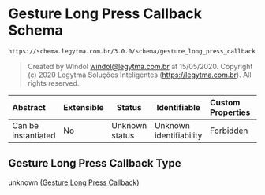 # Gesture Long Press Callback Schema

```txt
https://schema.legytma.com.br/3.0.0/schema/gesture_long_press_callback.schema.json
```




> Created by Windol [windol@legytma.com.br](mailto:windol@legytma.com.br) at 15/05/2020.
> Copyright (c) 2020 Legytma Soluções Inteligentes (<https://legytma.com.br>). All rights reserved.
>

| Abstract            | Extensible | Status         | Identifiable            | Custom Properties | Additional Properties | Access Restrictions | Defined In                                                                                                          |
| :------------------ | ---------- | -------------- | ----------------------- | :---------------- | --------------------- | ------------------- | ------------------------------------------------------------------------------------------------------------------- |
| Can be instantiated | No         | Unknown status | Unknown identifiability | Forbidden         | Allowed               | none                | [gesture_long_press_callback.schema.json](../schema/gesture_long_press_callback.schema.json) |

## Gesture Long Press Callback Type

unknown ([Gesture Long Press Callback](gesture_long_press_callback.md))
